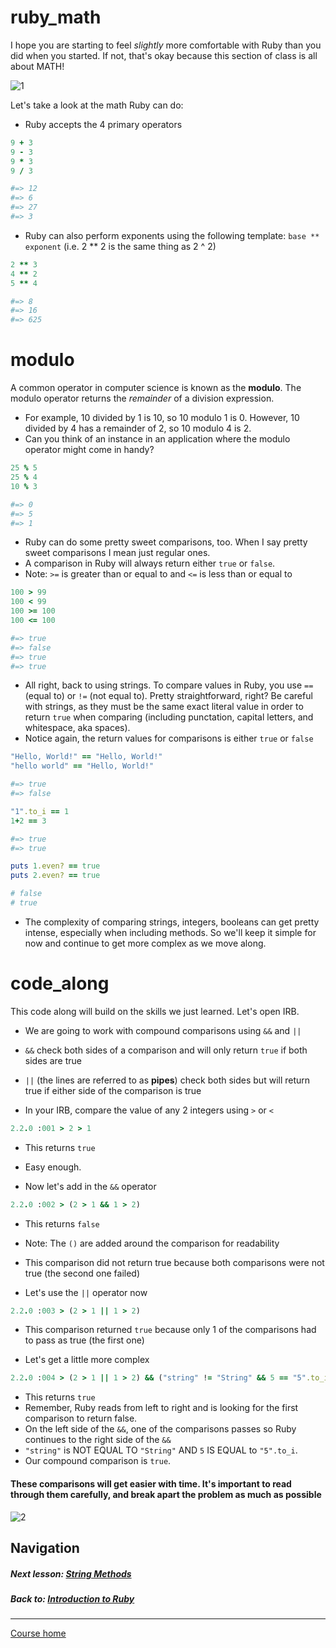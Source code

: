 # ruby_math
I hope you are starting to feel *slightly* more comfortable with Ruby than you did when you started. If not, that's okay because this section of class is all about MATH!  

![1](http://i.imgur.com/Jg7KtOw.gif)   

Let's take a look at the math Ruby can do:  
- Ruby accepts the 4 primary operators  

```ruby 
9 + 3
9 - 3
9 * 3
9 / 3

#=> 12
#=> 6
#=> 27
#=> 3
```
- Ruby can also perform exponents using the following template: `base ** exponent` (i.e. 2 ** 2 is the same thing as 2 ^ 2)

```ruby 
2 ** 3
4 ** 2
5 ** 4

#=> 8
#=> 16
#=> 625
```
# modulo
A common operator in computer science is known as the **modulo**. The modulo operator returns the *remainder* of a division expression.   
- For example, 10 divided by 1 is 10, so 10 modulo 1 is 0. However, 10 divided by 4 has a remainder of 2, so 10 modulo 4 is 2.  
- Can you think of an instance in an application where the modulo operator might come in handy?  

```ruby 
25 % 5
25 % 4
10 % 3

#=> 0
#=> 5
#=> 1
```
- Ruby can do some pretty sweet comparisons, too. When I say pretty sweet comparisons I mean just regular ones.  
- A comparison in Ruby will always return either `true` or `false`.  
- Note: `>=` is greater than or equal to and `<=` is less than or equal to  

```ruby
100 > 99
100 < 99
100 >= 100
100 <= 100

#=> true
#=> false
#=> true
#=> true
```
- All right, back to using strings. To compare values in Ruby, you use `==` (equal to) or `!=` (not equal to). Pretty straightforward, right? Be careful with strings, as they must be the same exact literal value in order to return `true` when comparing (including punctation, capital letters, and whitespace, aka spaces).  
- Notice again, the return values for comparisons is either `true` or `false`  

```ruby
"Hello, World!" == "Hello, World!"
"hello world" == "Hello, World!"

#=> true
#=> false

"1".to_i == 1
1+2 == 3

#=> true
#=> true

puts 1.even? == true
puts 2.even? == true

# false
# true
```
- The complexity of comparing strings, integers, booleans can get pretty intense, especially when including methods. So we'll keep it simple for now and continue to get more complex as we move along.  

# code_along 
This code along will build on the skills we just learned. Let's open IRB.  

- We are going to work with compound comparisons using `&&` and `||`
- `&&` check both sides of a comparison and will only return `true` if both sides are true
- `||` (the lines are referred to as **pipes**) check both sides but will return true if either side of the comparison is true  

- In your IRB, compare the value of any 2 integers using `>` or `<`

```ruby
2.2.0 :001 > 2 > 1
```
- This returns `true`
- Easy enough. 

- Now let's add in the `&&` operator  

```ruby
2.2.0 :002 > (2 > 1 && 1 > 2)
```  
- This returns `false`
- Note: The `()` are added around the comparison for readability  
- This comparison did not return true because both comparisons were not true (the second one failed)

- Let's use the `||` operator now
```ruby
2.2.0 :003 > (2 > 1 || 1 > 2)
```
- This comparison returned `true` because only 1 of the comparisons had to pass as true (the first one)  

- Let's get a little more complex
```ruby
2.2.0 :004 > (2 > 1 || 1 > 2) && ("string" != "String" && 5 == "5".to_i)
```
- This returns `true`
- Remember, Ruby reads from left to right and is looking for the first comparison to return false. 
- On the left side of the `&&`, one of the comparisons passes so Ruby continues to the right side of the `&&`
- `"string"` is NOT EQUAL TO `"String"` AND `5` IS EQUAL to `"5".to_i`. 
- Our compound comparison is `true`.

#### These comparisons will get easier with time. It's important to read through them carefully, and break apart the problem as much as possible   
![2](http://i.imgur.com/VbsuTxJ.gif)  


## Navigation  
##### Next lesson: [String Methods](https://github.com/Coderdotnew/intro_web_apps_bs/tree/master/01_class/04_string_methods)     
##### Back to: [Introduction to Ruby](https://github.com/Coderdotnew/intro_web_apps_bs/tree/master/01_class)
---  
[Course home](https://github.com/Coderdotnew/intro_web_apps_bs)  

